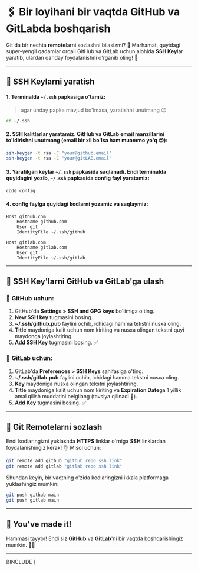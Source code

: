 # 🖇️ Bir loyihani bir vaqtda **GitHub** va **GitLab**da boshqarish

Git'da bir nechta **remote**larni sozlashni bilasizmi? 🤔 Marhamat, quyidagi super-yengil qadamlar orqali GitHub va GitLab uchun alohida **SSH Key**lar yaratib, ulardan qanday foydalanishni o'rganib oling! 🎉

---

## 🔑 **SSH Key**larni yaratish

#### 1. Terminalda `~/.ssh` papkasiga o'tamiz:
> agar unday papka mavjud bo'lmasa, yaratishni unutmang 😉
```sh
cd ~/.ssh
```

#### 2. **SSH kalitlar**lar yaratamiz. GitHub va GitLab email manzillarini to'ldirishni unutmang (email bir xil bo'lsa ham muammo yo'q 😉):
   ```sh
   ssh-keygen -t rsa -C "your@github.email"
   ssh-keygen -t rsa -C "your@gitLAB.email"
   ```
#### 3. Yaratilgan keylar `~/.ssh` papkasida saqlanadi. Endi terminalda quyidagini yozib, `~/.ssh` papkasida **config** fayl yaratamiz:
   ```sh
   code config
   ```
#### 4. **config** faylga quyidagi kodlarni yozamiz va saqlaymiz:
```plaintext
Host github.com
    Hostname github.com
    User git
    IdentityFile ~/.ssh/github

Host gitlab.com
    Hostname gitlab.com
    User git
    IdentityFile ~/.ssh/gitlab
```

---

## 🔗 SSH Key'larni GitHub va GitLab'ga ulash

### 🐙 **GitHub** uchun:
1. GitHub'da **Settings > SSH and GPG keys** bo'limiga o'ting.
2. **New SSH key** tugmasini bosing. 
3. **~/.ssh/github.pub** faylini ochib, ichidagi hamma tekstni nusxa oling.
4. **Title** maydoniga kalit uchun nom kiriting va nusxa olingan tekstni quyi maydonga joylashtiring.
5. **Add SSH Key** tugmasini bosing. ✅

### 🦊 **GitLab** uchun:
1. GitLab'da **Preferences > SSH Keys** sahifasiga o'ting.
2. **~/.ssh/gitlab.pub** faylini ochib, ichidagi hamma tekstni nusxa oling.
3. **Key** maydoniga nusxa olingan tekstni joylashtiring.
4. **Title** maydoniga kalit uchun nom kiriting va **Expiration Date**ga 1 yillik amal qilish muddatini belgilang (tavsiya qilinadi 📅).
5. **Add Key** tugmasini bosing. ✅

---

## 🔄 **Git Remote**larni sozlash
Endi kodlaringizni yuklashda **HTTPS** linklar o'rniga **SSH** linklardan foydalanishingiz kerak! 👌 Misol uchun: 

```sh
git remote add github "github repo ssh link"
git remote add gitlab "gitlab repo ssh link"
```

Shundan keyin, bir vaqtning o'zida kodlaringizni ikkala platformaga yuklashingiz mumkin:
```sh
git push github main
git push gitlab main
```

---

## 🎉 You've made it!
Hammasi tayyor! Endi siz **GitHub** va **GitLab**'ni bir vaqtda boshqarishingiz mumkin. 👏🚀

---

[!INCLUDE [<author>](../authors/wahid_abduhakimov.html)]